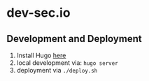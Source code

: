 # dev-sec.io

## Development and Deployment

1. Install Hugo [here](https://gohugo.io/getting-started/installing/)
2. local development via: `hugo server`
3. deployment via `./deploy.sh`

